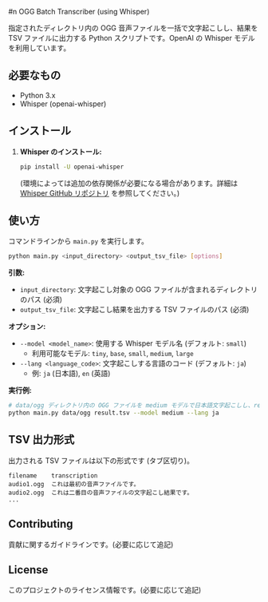 #n OGG Batch Transcriber (using Whisper)

指定されたディレクトリ内の OGG 音声ファイルを一括で文字起こしし、結果を TSV ファイルに出力する Python スクリプトです。OpenAI の Whisper モデルを利用しています。

## 必要なもの

- Python 3.x
- Whisper (openai-whisper)

## インストール

1.  **Whisper のインストール:**
    ```bash
    pip install -U openai-whisper
    ```
    (環境によっては追加の依存関係が必要になる場合があります。詳細は [Whisper GitHub リポジトリ](https://github.com/openai/whisper#setup) を参照してください。)

## 使い方

コマンドラインから `main.py` を実行します。

```bash
python main.py <input_directory> <output_tsv_file> [options]
```

**引数:**

- `input_directory`: 文字起こし対象の OGG ファイルが含まれるディレクトリのパス (必須)
- `output_tsv_file`: 文字起こし結果を出力する TSV ファイルのパス (必須)

**オプション:**

- `--model <model_name>`: 使用する Whisper モデル名 (デフォルト: `small`)
  - 利用可能なモデル: `tiny`, `base`, `small`, `medium`, `large`
- `--lang <language_code>`: 文字起こしする言語のコード (デフォルト: `ja`)
  - 例: `ja` (日本語), `en` (英語)

**実行例:**

```bash
# data/ogg ディレクトリ内の OGG ファイルを medium モデルで日本語文字起こしし、result.tsv に出力
python main.py data/ogg result.tsv --model medium --lang ja
```

## TSV 出力形式

出力される TSV ファイルは以下の形式です (タブ区切り)。

```
filename	transcription
audio1.ogg	これは最初の音声ファイルです。
audio2.ogg	これは二番目の音声ファイルの文字起こし結果です。
...
```

## Contributing

貢献に関するガイドラインです。(必要に応じて追記)

## License

このプロジェクトのライセンス情報です。(必要に応じて追記)
